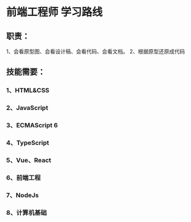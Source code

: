 # 前端工程师 学习路线

## 职责：

1、会看原型图、会看设计稿、会看代码、会看文档。
2、根据原型还原成代码


## 技能需要：

### 1、HTML&CSS

### 2、JavaScript

### 3、ECMAScript 6

### 4、TypeScript

### 5、Vue、React

### 6、前端工程

### 7、NodeJs

### 8、计算机基础
